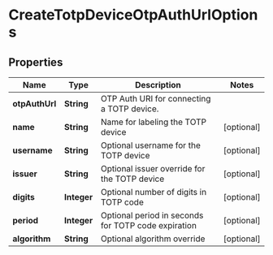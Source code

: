 

# CreateTotpDeviceOtpAuthUrlOptions


## Properties

| Name | Type | Description | Notes |
|------------ | ------------- | ------------- | -------------|
|**otpAuthUrl** | **String** | OTP Auth URI for connecting a TOTP device. |  |
|**name** | **String** | Name for labeling the TOTP device |  [optional] |
|**username** | **String** | Optional username for the TOTP device |  [optional] |
|**issuer** | **String** | Optional issuer override for the TOTP device |  [optional] |
|**digits** | **Integer** | Optional number of digits in TOTP code |  [optional] |
|**period** | **Integer** | Optional period in seconds for TOTP code expiration |  [optional] |
|**algorithm** | **String** | Optional algorithm override |  [optional] |



